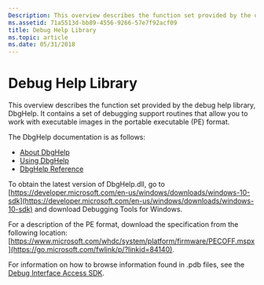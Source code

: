 ```yaml
---
Description: This overview describes the function set provided by the debug help library, DbgHelp. It contains a set of debugging support routines that allow you to work with executable images in the portable executable (PE) format.
ms.assetid: 71a5513d-bb89-4556-9266-57e7f92acf09
title: Debug Help Library
ms.topic: article
ms.date: 05/31/2018
---
```


# Debug Help Library

This overview describes the function set provided by the debug help library, DbgHelp. It contains a set of debugging support routines that allow you to work with executable images in the portable executable (PE) format.

The DbgHelp documentation is as follows:

- [About DbgHelp](about-dbghelp.md)
- [Using DbgHelp](using-dbghelp.md)
- [DbgHelp Reference](dbghelp-reference.md)

To obtain the latest version of DbgHelp.dll, go to [https://developer.microsoft.com/en-us/windows/downloads/windows-10-sdk](https://developer.microsoft.com/en-us/windows/downloads/windows-10-sdk) and download Debugging Tools for Windows.

For a description of the PE format, download the specification from the following location: [https://www.microsoft.com/whdc/system/platform/firmware/PECOFF.mspx](https://go.microsoft.com/fwlink/p/?linkid=84140).

For information on how to browse information found in .pdb files, see the [Debug Interface Access SDK](https://go.microsoft.com/fwlink/p/?linkid=83974).